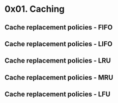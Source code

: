 # 0x01. Caching

## Cache replacement policies - FIFO
## Cache replacement policies - LIFO
## Cache replacement policies - LRU
## Cache replacement policies - MRU
## Cache replacement policies - LFU